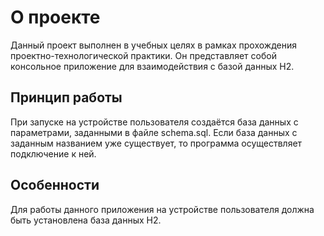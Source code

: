 # О проекте
Данный проект выполнен в учебных целях в рамках прохождения проектно-технологической практики. Он представляет собой консольное приложение для взаимодействия с базой данных H2.
## Принцип работы
При запуске на устройстве пользователя создаётся база данных с параметрами, заданными в файле schema.sql. Если база данных с заданным названием уже существует, то программа осуществляет подключение к ней.
## Особенности
Для работы данного приложения на устройстве пользователя должна быть установлена база данных H2.
